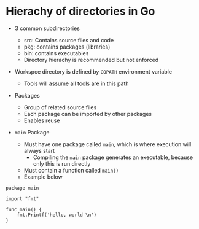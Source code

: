 # Hierachy of directories in Go

- 3 common subdirectories
    - src: Contains source files and code
    - pkg: contains packages (libraries)  
    - bin: contains executables
    - Directory hierachy is recommended but not enforced

- Workspce directory is defined by `GOPATH` environment variable
    - Tools will assume all tools are in this path

- Packages
    - Group of related source files
    - Each package can be imported by other packages
    - Enables reuse
    
- `main` Package
    - Must have one package called `main`, which is where execution will always start
        - Compiling the `main` package generates an executable, because only this is run directly
    - Must contain a function called `main()`
    - Example below

```
package main

import "fmt"

func main() {
    fmt.Printf('hello, world \n')
}
```


    
    

